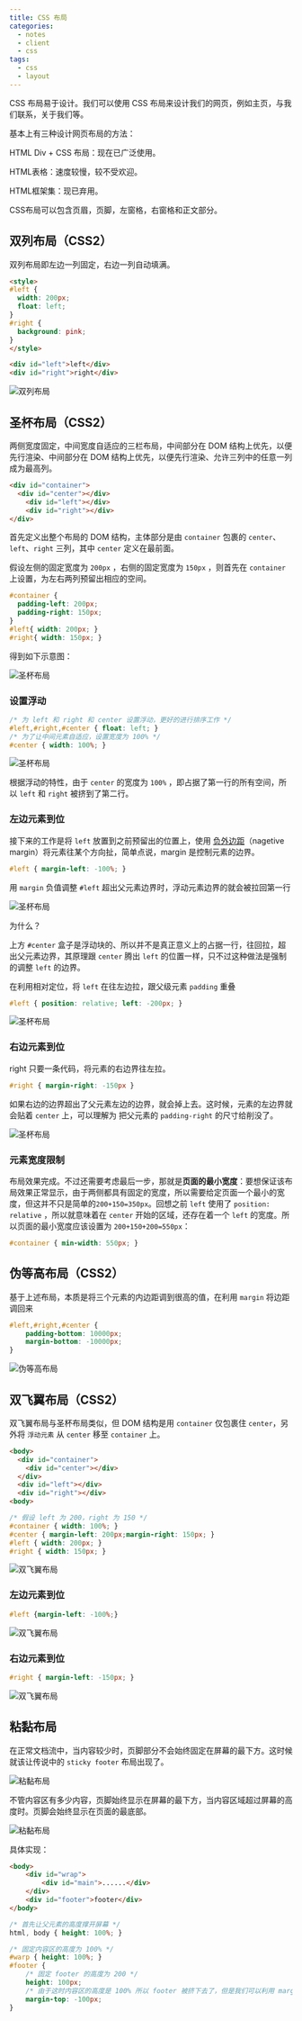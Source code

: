```yaml
---
title: CSS 布局
categories:
  - notes
  - client
  - css
tags:
  - css
  - layout
---
```


CSS 布局易于设计。我们可以使用 CSS 布局来设计我们的网页，例如主页，与我们联系，关于我们等。

基本上有三种设计网页布局的方法：

HTML Div + CSS 布局：现在已广泛使用。

HTML表格：速度较慢，较不受欢迎。

HTML框架集：现已弃用。

CSS布局可以包含页眉，页脚，左窗格，右窗格和正文部分。

<!-- more -->

## 双列布局（CSS2）

双列布局即左边一列固定，右边一列自动填满。

```html
<style>
#left {
  width: 200px;
  float: left;
}
#right {
  background: pink;
}
</style>

<div id="left">left</div>
<div id="right">right</div>
```

![双列布局](https://tva2.sinaimg.cn/large/006C2ocely8h4uis3ikpdj30hc08va9x.jpg)

## 圣杯布局（CSS2）

两侧宽度固定，中间宽度自适应的三栏布局，中间部分在 DOM 结构上优先，以便先行渲染、中间部分在 DOM 结构上优先，以便先行渲染、允许三列中的任意一列成为最高列。

```html
<div id="container">
  <div id="center"></div>
	<div id="left"></div>
 	<div id="right"></div>
</div>
```

首先定义出整个布局的 DOM 结构，主体部分是由 `container` 包裹的 `center`、`left`、`right` 三列，其中 `center` 定义在最前面。

假设左侧的固定宽度为 `200px` ，右侧的固定宽度为 `150px` ，则首先在 `container` 上设置，为左右两列预留出相应的空间。

```css
#container {
  padding-left: 200px; 
  padding-right: 150px;
}
#left{ width: 200px; }
#right{ width: 150px; }
```

得到如下示意图：

![圣杯布局](https://tva2.sinaimg.cn/large/006C2ocely8h4uiw3q3cbj30f009qmxn.jpg)

### 设置浮动

```css
/* 为 left 和 right 和 center 设置浮动，更好的进行排序工作 */
#left,#right,#center { float: left; }
/* 为了让中间元素自适应，设置宽度为 100% */
#center { width: 100%; }
```

![圣杯布局](https://tva3.sinaimg.cn/large/006C2ocely8h4uiywc15oj30f009qgm9.jpg)

根据浮动的特性，由于 `center` 的宽度为 `100%` ，即占据了第一行的所有空间，所以 `left` 和 `right` 被挤到了第二行。

### 左边元素到位

接下来的工作是将 `left` 放置到之前预留出的位置上，使用 [负外边距](https://www.cnblogs.com/2050/archive/2012/08/13/2636467.html)（nagetive margin）将元素往某个方向扯，简单点说，margin 是控制元素的边界。

```css
#left { margin-left: -100%; }
```

用 `margin` 负值调整 `#left` 超出父元素边界时，浮动元素边界的就会被拉回第一行

![圣杯布局](https://tva4.sinaimg.cn/large/006C2ocely8h4uj1a6yekj30f009qgm7.jpg)

为什么？

上方 `#center` 盒子是浮动块的、所以并不是真正意义上的占据一行，往回拉，超出父元素边界，其原理跟 `center` 腾出 `left` 的位置一样，只不过这种做法是强制的调整 `left` 的边界。

在利用相对定位，将 `left` 在往左边拉，跟父级元素 `padding` 重叠

```css
#left { position: relative; left: -200px; }
```

![圣杯布局](https://tva1.sinaimg.cn/large/006C2ocely8h4uj6xtiq9j30f009q0t6.jpg)

### 右边元素到位

right 只要一条代码，将元素的右边界往左拉。

```css
#right { margin-right: -150px }
```

如果右边的边界超出了父元素左边的边界，就会掉上去。这时候，元素的左边界就会贴着 `center` 上，可以理解为 把父元素的 `padding-right` 的尺寸给削没了。

![圣杯布局](https://tva3.sinaimg.cn/large/006C2ocely8h4uj7xiovcj30f009q0su.jpg)

### 元素宽度限制

布局效果完成。不过还需要考虑最后一步，那就是**页面的最小宽度**：要想保证该布局效果正常显示，由于两侧都具有固定的宽度，所以需要给定页面一个最小的宽度，但这并不只是简单的`200+150=350px`。回想之前 `left` 使用了 `position: relative` ，所以就意味着在 `center` 开始的区域，还存在着一个 `left` 的宽度。所以页面的最小宽度应该设置为 `200+150+200=550px`：

```css
#container { min-width: 550px; }
```

## 伪等高布局（CSS2）

基于上述布局，本质是将三个元素的内边距调到很高的值，在利用 `margin` 将边距调回来

```css
#left,#right,#center {
	padding-bottom: 10000px;
	margin-bottom: -10000px;
}
```

![伪等高布局](https://tva2.sinaimg.cn/large/006C2ocely8h4ujb460wej311x072t8y.jpg)

## 双飞翼布局（CSS2）

双飞翼布局与圣杯布局类似，但 DOM 结构是用 `container` 仅包裹住 `center`，另外将 `浮动元素` 从 `center` 移至 `container` 上。

```html
<body>
  <div id="container">
    <div id="center"></div>
  </div>
  <div id="left"></div>
  <div id="right"></div>
<body>
```

```css
/* 假设 left 为 200，right 为 150 */
#container { width: 100%; }
#center { margin-left: 200px;margin-right: 150px; }
#left { width: 200px; }
#right { width: 150px; }
```

![双飞翼布局](https://tva4.sinaimg.cn/large/006C2ocely8h4uje25e6bj30qn01n749.jpg)

### 左边元素到位

```css
#left {margin-left: -100%;}
```

![双飞翼布局](https://tva2.sinaimg.cn/large/006C2ocely8h4ujew4wp1j30ql01kwee.jpg)

### 右边元素到位

```css
#right { margin-left: -150px; }
```

![双飞翼布局](https://tva1.sinaimg.cn/large/006C2ocely8h4ujff7qqaj30qo00xt8n.jpg)


## 粘黏布局

在正常文档流中，当内容较少时，页脚部分不会始终固定在屏幕的最下方。这时候就该让传说中的 `sticky footer` 布局出现了。

![粘黏布局](https://tva2.sinaimg.cn/large/006C2ocely8h4ujj7x3jmj308z0d40t1.jpg)

不管内容区有多少内容，页脚始终显示在屏幕的最下方，当内容区域超过屏幕的高度时。页脚会始终显示在页面的最底部。

![粘黏布局](https://tva2.sinaimg.cn/large/006C2ocely8h4ujjzyxq7j30900feaab.jpg)

具体实现：

```html
<body>
	<div id="wrap">
		<div id="main">......</div>
	</div>
	<div id="footer">footer</div>
</body>
```

```css
/* 首先让父元素的高度撑开屏幕 */
html, body { height: 100%; }

/* 固定内容区的高度为 100% */
#warp { height: 100%; }
#footer {
	/* 固定 footer 的高度为 200 */
	height: 100px;
	/* 由于这时内容区的高度是 100% 所以 footer 被挤下去了，但是我们可以利用 margin 负值来将 footer 拉上来 */
	margin-top: -100px;
}
```
